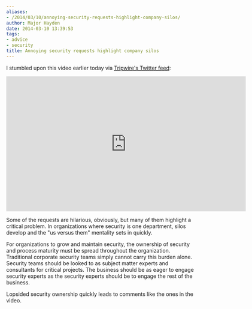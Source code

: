```yaml
---
aliases:
- /2014/03/10/annoying-security-requests-highlight-company-silos/
author: Major Hayden
date: 2014-03-10 13:39:53
tags:
- advice
- security
title: Annoying security requests highlight company silos
---
```


I stumbled upon this video earlier today via [Tripwire's Twitter feed][1]:

<span class="embed-youtube" style="text-align:center; display: block;"><iframe class='youtube-player' type='text/html' width='640' height='360' src='https://www.youtube.com/embed/DDt28QX8jG0?version=3&#038;rel=1&#038;fs=1&#038;autohide=2&#038;showsearch=0&#038;showinfo=1&#038;iv_load_policy=1&#038;wmode=transparent' allowfullscreen='true' style='border:0;'></iframe></span>

Some of the requests are hilarious, obviously, but many of them highlight a critical problem. In organizations where security is one department, silos develop and the "us versus them" mentality sets in quickly.

For organizations to grow and maintain security, the ownership of security and process maturity must be spread throughout the organization. Traditional corporate security teams simply cannot carry this burden alone. Security teams should be looked to as subject matter experts and consultants for critical projects. The business should be as eager to engage security experts as the security experts should be to engage the rest of the business.

Lopsided security ownership quickly leads to comments like the ones in the video.

 [1]: http://twitter.com/TripwireInc/status/443016198905921536